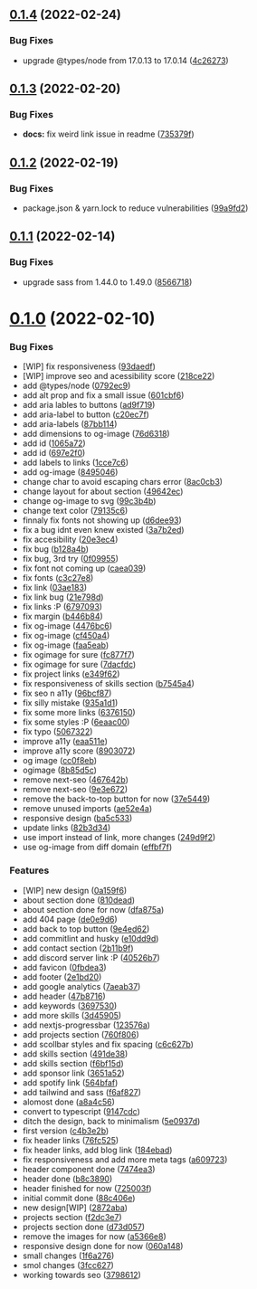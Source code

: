 ## [0.1.4](https://github.com/kr-anurag/portfolio/compare/v0.1.3...v0.1.4) (2022-02-24)


### Bug Fixes

* upgrade @types/node from 17.0.13 to 17.0.14 ([4c26273](https://github.com/kr-anurag/portfolio/commit/4c26273e44599a3ca1ac47febed998f7d02d2d44))



## [0.1.3](https://github.com/kr-anurag/portfolio/compare/v0.1.2...v0.1.3) (2022-02-20)


### Bug Fixes

* **docs:** fix weird link issue in readme ([735379f](https://github.com/kr-anurag/portfolio/commit/735379f8847cb5d291368fbd7a6d247aa0449c84))



## [0.1.2](https://github.com/kr-anurag/portfolio/compare/v0.1.1...v0.1.2) (2022-02-19)


### Bug Fixes

* package.json & yarn.lock to reduce vulnerabilities ([99a9fd2](https://github.com/kr-anurag/portfolio/commit/99a9fd2095c894624a9f62200b97c3a315a5eb1e))



## [0.1.1](https://github.com/kr-anurag/portfolio/compare/v0.1.0...v0.1.1) (2022-02-14)


### Bug Fixes

* upgrade sass from 1.44.0 to 1.49.0 ([8566718](https://github.com/kr-anurag/portfolio/commit/8566718b4018ac1edfe6ff4b637b6471121d5aee))



# [0.1.0](https://github.com/kr-anurag/portfolio/compare/f6af8278f01db446b63cd48807aec1de3490a676...v0.1.0) (2022-02-10)


### Bug Fixes

* [WIP] fix responsiveness ([93daedf](https://github.com/kr-anurag/portfolio/commit/93daedfda547bbb1a529117d7d2cb75ba7f57043))
* [WIP] improve seo and acessibility score ([218ce22](https://github.com/kr-anurag/portfolio/commit/218ce227c0b04f11919d862a8eec2ca351b23aca))
* add @types/node ([0792ec9](https://github.com/kr-anurag/portfolio/commit/0792ec9d0420656f6264c1d1e67b5ba8379a8835))
* add alt prop and fix a small issue ([601cbf6](https://github.com/kr-anurag/portfolio/commit/601cbf67ed519e8b137770cbeb56d7ba87a04ff4))
* add aria lables to buttons ([ad9f719](https://github.com/kr-anurag/portfolio/commit/ad9f71985040c7291322ceb76a3468d6f7ae919d))
* add aria-label to button ([c20ec7f](https://github.com/kr-anurag/portfolio/commit/c20ec7f5f464e422a4a198a03737e2d134b89c08))
* add aria-labels ([87bb114](https://github.com/kr-anurag/portfolio/commit/87bb114fa13d404780f7fbaf5413f5e2cb2ff5c5))
* add dimensions to og-image ([76d6318](https://github.com/kr-anurag/portfolio/commit/76d6318473d2eeee3977fb52762ef361bc3d9ef0))
* add id ([1065a72](https://github.com/kr-anurag/portfolio/commit/1065a7294813a85cc822087a0d93203631c868f4))
* add id ([697e2f0](https://github.com/kr-anurag/portfolio/commit/697e2f00e665d3edee4caf96f1baf996a97eb295))
* add labels to links ([1cce7c6](https://github.com/kr-anurag/portfolio/commit/1cce7c6b714644769545e0a73856c592f14acf7a))
* add og-image ([8495046](https://github.com/kr-anurag/portfolio/commit/8495046e5e576ddf8322416b40110ea9f8c0308b))
* change char to avoid escaping chars error ([8ac0cb3](https://github.com/kr-anurag/portfolio/commit/8ac0cb360268cf616dd61a77af2bf1a671d6b5e4))
* change layout for about section ([49642ec](https://github.com/kr-anurag/portfolio/commit/49642ec0ba968c234bcd89702b5b28a317aefd1a))
* change og-image to svg ([99c3b4b](https://github.com/kr-anurag/portfolio/commit/99c3b4b3ec462f2619694378052ae200460c9bf1))
* change text color ([79135c6](https://github.com/kr-anurag/portfolio/commit/79135c694da033b5ae7ee7e372517e591c9249bb))
* finnaly fix fonts not showing up ([d6dee93](https://github.com/kr-anurag/portfolio/commit/d6dee93716a7dc99dcd6636f3176fbdfdb42288d))
* fix a bug idnt even knew existed ([3a7b2ed](https://github.com/kr-anurag/portfolio/commit/3a7b2ed030987fc65207892a8daa5f039f92a717))
* fix accesibility ([20e3ec4](https://github.com/kr-anurag/portfolio/commit/20e3ec4d284c4fdc4b8e8cfa27c980da73d0f42d))
* fix bug ([b128a4b](https://github.com/kr-anurag/portfolio/commit/b128a4b8c1f06ea063ae2412face05ec1341732b))
* fix bug, 3rd try ([0f09955](https://github.com/kr-anurag/portfolio/commit/0f09955d99c7548c8f070ac2b0775ebbe37a96ac))
* fix font not coming up ([caea039](https://github.com/kr-anurag/portfolio/commit/caea039ce1559b91aa3c97885d66b627501935cf))
* fix fonts ([c3c27e8](https://github.com/kr-anurag/portfolio/commit/c3c27e87b704f7540f12947637ec8cf09969d633))
* fix link ([03ae183](https://github.com/kr-anurag/portfolio/commit/03ae183f20c74cf72065a61d7bd660210c28ca95))
* fix link bug ([21e798d](https://github.com/kr-anurag/portfolio/commit/21e798d710024c5d3b6520fc76cc79ce43c99059))
* fix links :P ([6797093](https://github.com/kr-anurag/portfolio/commit/679709320a2ab42e7901df9f6c012beba4743888))
* fix margin ([b446b84](https://github.com/kr-anurag/portfolio/commit/b446b847cc4c6278f91d063f49fcd9e4d08a4da1))
* fix og-image ([4476bc6](https://github.com/kr-anurag/portfolio/commit/4476bc6bfb3fec70b808a4351d116645266fad61))
* fix og-image ([cf450a4](https://github.com/kr-anurag/portfolio/commit/cf450a47d4b4c534481126c1872fd9bc2912f24a))
* fix og-image ([faa5eab](https://github.com/kr-anurag/portfolio/commit/faa5eab9854d2a31c52649bac2bc81e577aee6a8))
* fix ogimage for sure ([fc877f7](https://github.com/kr-anurag/portfolio/commit/fc877f73586705aa6f38dec5e159d2aa2e3bb600))
* fix ogimage for sure ([7dacfdc](https://github.com/kr-anurag/portfolio/commit/7dacfdce880179e7c18907fd612a29cc06c557a5))
* fix project links ([e349f62](https://github.com/kr-anurag/portfolio/commit/e349f623e18fb1c15e17678dd31f57c8dace4026))
* fix responsiveness of skills section ([b7545a4](https://github.com/kr-anurag/portfolio/commit/b7545a4528c6876dcd07a60a4928f5fb22a2974f))
* fix seo n a11y ([96bcf87](https://github.com/kr-anurag/portfolio/commit/96bcf87e1d1bcffe7cf0d38daf96cfda0fb9eb80))
* fix silly mistake ([935a1d1](https://github.com/kr-anurag/portfolio/commit/935a1d1f96fc4143e0b20aba3de1fb80f5bc397b))
* fix some more links ([6376150](https://github.com/kr-anurag/portfolio/commit/6376150dfab8211d19e51877901f76a986e9ef9f))
* fix some styles :P ([6eaac00](https://github.com/kr-anurag/portfolio/commit/6eaac00f725ceea570f2fd88ae06e946808f29af))
* fix typo ([5067322](https://github.com/kr-anurag/portfolio/commit/5067322f67a938763950fb3ad75f1710c299e670))
* improve a11y ([eaa511e](https://github.com/kr-anurag/portfolio/commit/eaa511eb347e75b9e95c0fc5fd6bd5feb2f569b8))
* improve a11y score ([8903072](https://github.com/kr-anurag/portfolio/commit/890307219fa4e238a0b449a721ac239073c45218))
* og image ([cc0f8eb](https://github.com/kr-anurag/portfolio/commit/cc0f8eb0efc0c523b387f036293b1c547dbe991b))
* ogimage ([8b85d5c](https://github.com/kr-anurag/portfolio/commit/8b85d5ce22cafa68575460812fe75fa25f2f6bdc))
* remove next-seo ([467642b](https://github.com/kr-anurag/portfolio/commit/467642b0349d00ce4ff75d1324993bac2327bead))
* remove next-seo ([9e3e672](https://github.com/kr-anurag/portfolio/commit/9e3e6728325a57bd687cb7b033cccbb9933955de))
* remove the back-to-top button for now ([37e5449](https://github.com/kr-anurag/portfolio/commit/37e54493c44939c128567aaeb36eebf28f6179fe))
* remove unused imports ([ae52e4a](https://github.com/kr-anurag/portfolio/commit/ae52e4ad80330c00ca27de5eca0289045a63b01a))
* responsive design ([ba5c533](https://github.com/kr-anurag/portfolio/commit/ba5c533efb78f25a935b1a5ae0407ecf014a4da7))
* update links ([82b3d34](https://github.com/kr-anurag/portfolio/commit/82b3d34dffb0184aa4d0847b3d92fc722fa377d0))
* use import instead of link, more changes ([249d9f2](https://github.com/kr-anurag/portfolio/commit/249d9f28773fff9470f3b9dca33f58009a295732))
* use og-image from diff domain ([effbf7f](https://github.com/kr-anurag/portfolio/commit/effbf7f84c19b44c43480f0c596382a297a75313))


### Features

* [WIP] new design ([0a159f6](https://github.com/kr-anurag/portfolio/commit/0a159f6608f2e3098e041659d89a82b004203fe0))
* about section done ([810dead](https://github.com/kr-anurag/portfolio/commit/810dead9e9332594307bf8f0fe7265f391dbc2fc))
* about section done for now ([dfa875a](https://github.com/kr-anurag/portfolio/commit/dfa875a457ddc37fb6504ba52a6bdebcec9f5ff9))
* add 404 page ([de0e9d6](https://github.com/kr-anurag/portfolio/commit/de0e9d69d8083fa345df0627057959400376a80a))
* add back to top button ([9e4ed62](https://github.com/kr-anurag/portfolio/commit/9e4ed62f6dcdf5df48a7e8c4133cfbb8592eb80b))
* add commitlint and husky ([e10dd9d](https://github.com/kr-anurag/portfolio/commit/e10dd9df7eba505ab7c0eb454324f11e483d0edd))
* add contact section ([2b11b9f](https://github.com/kr-anurag/portfolio/commit/2b11b9f6a7fa28b76162e4402f4f3a57547cd7d6))
* add discord server link :P ([40526b7](https://github.com/kr-anurag/portfolio/commit/40526b76c91757248da28110f9457fb1eca4ecb5))
* add favicon ([0fbdea3](https://github.com/kr-anurag/portfolio/commit/0fbdea33d501691d19f8a4191a6008803d8434ce))
* add footer ([2e1bd20](https://github.com/kr-anurag/portfolio/commit/2e1bd20c9f1e94e29436277a5108f62d03545e80))
* add google analytics ([7aeab37](https://github.com/kr-anurag/portfolio/commit/7aeab37bb806630044d0cb80bb306be7f13f6784))
* add header ([47b8716](https://github.com/kr-anurag/portfolio/commit/47b8716d1081430d38afe6dfa736dbc8caa42375))
* add keywords ([3697530](https://github.com/kr-anurag/portfolio/commit/3697530ee17afdb8d54f789a481aa95201b6ab7f))
* add more skills ([3d45905](https://github.com/kr-anurag/portfolio/commit/3d45905e653e64e523fa917795600310aeef63bb))
* add nextjs-progressbar ([123576a](https://github.com/kr-anurag/portfolio/commit/123576ae7173839108e35c0f5a8565c505777383))
* add projects section ([760f806](https://github.com/kr-anurag/portfolio/commit/760f80614a638779f8f19c5ca6dd48aa80169b3d))
* add scollbar styles and fix spacing ([c6c627b](https://github.com/kr-anurag/portfolio/commit/c6c627bcbd98e1211f75222c981c7351806f9cb9))
* add skills section ([491de38](https://github.com/kr-anurag/portfolio/commit/491de384bda8e2ee7e4c6993fe4c70989801b5ce))
* add skills section ([f6bf15d](https://github.com/kr-anurag/portfolio/commit/f6bf15d52538613d6a365ed6d4c91dc77f85821b))
* add sponsor link ([3651a52](https://github.com/kr-anurag/portfolio/commit/3651a520dd353b0f7c9bd5f743b3f51857dd5d40))
* add spotify link ([564bfaf](https://github.com/kr-anurag/portfolio/commit/564bfaf4cafddd107e5ab2395804ca5c433d12e5))
* add tailwind and sass ([f6af827](https://github.com/kr-anurag/portfolio/commit/f6af8278f01db446b63cd48807aec1de3490a676))
* alomost done ([a8a4c56](https://github.com/kr-anurag/portfolio/commit/a8a4c5659c8a3bee62bce8c88f723375a524a767))
* convert to typescript ([9147cdc](https://github.com/kr-anurag/portfolio/commit/9147cdc6053d79924b8a1341d3fb6c7935ce8807))
* ditch the design, back to minimalism ([5e0937d](https://github.com/kr-anurag/portfolio/commit/5e0937d0c3cac0b100ada6869ee3603fe1a37aed))
* first version ([c4b3e2b](https://github.com/kr-anurag/portfolio/commit/c4b3e2b0788148fb3ebfc0b29e7186c92319cc89))
* fix header links ([76fc525](https://github.com/kr-anurag/portfolio/commit/76fc525bc53d46b64db79ee0f4f00c934011bcea))
* fix header links, add blog link ([184ebad](https://github.com/kr-anurag/portfolio/commit/184ebad93193ef8ad98034eba660076a8368b628))
* fix responsiveness and add more meta tags ([a609723](https://github.com/kr-anurag/portfolio/commit/a60972350947c30b3ccbc8fe1ffae6437f809bbd))
* header component done ([7474ea3](https://github.com/kr-anurag/portfolio/commit/7474ea38b7d659c6c0ac5525e72342d6ea12da2f))
* header done ([b8c3890](https://github.com/kr-anurag/portfolio/commit/b8c3890cfb16dd3d0c06f155e74cc1348da4943f))
* header finished for now ([725003f](https://github.com/kr-anurag/portfolio/commit/725003f68076f07fca31ae3070928eff7989d88d))
* initial commit done ([88c406e](https://github.com/kr-anurag/portfolio/commit/88c406e18f17138ac96b9014f2af4165a4af6744))
* new design[WIP] ([2872aba](https://github.com/kr-anurag/portfolio/commit/2872aba9686414486ba560466454ec5839761875))
* projects section ([f2dc3e7](https://github.com/kr-anurag/portfolio/commit/f2dc3e78d45b0762e6a3e8d531cb60b728e0f0e0))
* projects section done ([d73d057](https://github.com/kr-anurag/portfolio/commit/d73d05789d868b777cc20b222c3417e1a9158090))
* remove the images for now ([a5366e8](https://github.com/kr-anurag/portfolio/commit/a5366e8ab3165196b45e65baf85f37f94b242fec))
* responsive design done for now ([060a148](https://github.com/kr-anurag/portfolio/commit/060a14847fa2577684d181b1188d632e2793f599))
* small changes ([1f6a276](https://github.com/kr-anurag/portfolio/commit/1f6a276ad73a02237693f93ce78435c59b678e44))
* smol changes ([3fcc627](https://github.com/kr-anurag/portfolio/commit/3fcc627744312aa46805ce3a80af0d65c3ba40d6))
* working towards seo ([3798612](https://github.com/kr-anurag/portfolio/commit/3798612e890858dc1b6d21284207128d444bd26e))



